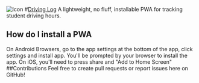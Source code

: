 ![Icon](https://isakw2004.github.io/drive-tracker/assets/icons/icon_192.png "Icon")
#[Driving Log](https://isakw2004.github.io/drive-tracker/ "# Driving Log")
A lightweight, no fluff, installable PWA for tracking student driving hours.

## How do I install a PWA
On Android Browsers, go to the app settings at the bottom of the app, click settings and install app. You'll be prompted by your browser to install the app.
On iOS, you'll need to press share and "Add to Home Screen"
##Contributions
Feel free to create pull requests or report issues here on GitHub!